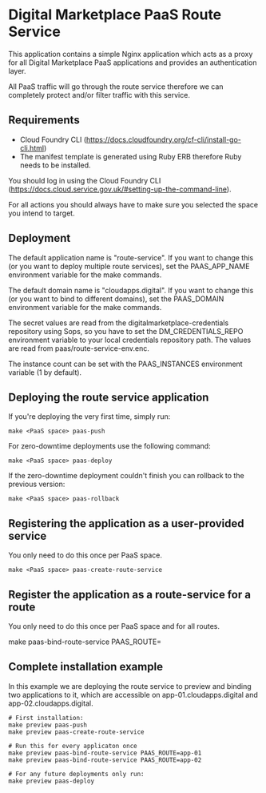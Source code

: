 # Digital Marketplace PaaS Route Service

This application contains a simple Nginx application which acts as a proxy for all Digital Marketplace PaaS applications and provides an authentication layer.

All PaaS traffic will go through the route service therefore we can completely protect and/or filter traffic with this service.

## Requirements

* Cloud Foundry CLI (https://docs.cloudfoundry.org/cf-cli/install-go-cli.html)
* The manifest template is generated using Ruby ERB therefore Ruby needs to be installed.

You should log in using the Cloud Foundry CLI (https://docs.cloud.service.gov.uk/#setting-up-the-command-line).

For all actions you should always have to make sure you selected the space you intend to target.

## Deployment

The default application name is "route-service". If you want to change this (or you want to deploy multiple route services), set the PAAS_APP_NAME environment variable for the make commands.

The default domain name is "cloudapps.digital". If you want to change this (or you want to bind to different domains), set the PAAS_DOMAIN environment variable for the make commands.

The secret values are read from the digitalmarketplace-credentials repository using Sops, so you have to set the DM_CREDENTIALS_REPO environment variable to your local credentials repository path. The values are read from paas/route-service-env.enc.

The instance count can be set with the PAAS_INSTANCES environment variable (1 by default).

## Deploying the route service application

If you're deploying the very first time, simply run:

```
make <PaaS space> paas-push
```

For zero-downtime deployments use the following command:

```
make <PaaS space> paas-deploy
```

If the zero-downtime deployment couldn't finish you can rollback to the previous version:

```
make <PaaS space> paas-rollback
```

## Registering the application as a user-provided service

You only need to do this once per PaaS space.

```
make <PaaS space> paas-create-route-service
```

## Register the application as a route-service for a route

You only need to do this once per PaaS space and for all routes.

make <PaaS space> paas-bind-route-service PAAS_ROUTE=<route of your application>

## Complete installation example

In this example we are deploying the route service to preview and binding two applications to it, which are accessible on app-01.cloudapps.digital and app-02.cloudapps.digital.

```
# First installation:
make preview paas-push
make preview paas-create-route-service

# Run this for every applicaton once
make preview paas-bind-route-service PAAS_ROUTE=app-01
make preview paas-bind-route-service PAAS_ROUTE=app-02

# For any future deployments only run:
make preview paas-deploy
```
